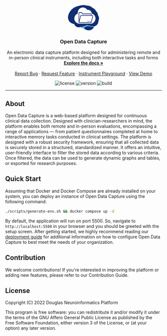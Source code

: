 <!-- PROJECT LOGO -->
<div align="center">
  <a href="https://github.com/DouglasNeuroInformatics/OpenDataCapture">
    <img src=".github/assets/logo.png" alt="Logo" width="100" >
  </a>
  <h3 align="center">Open Data Capture</h3>
  <p align="center">
    An electronic data capture platform designed for administering remote and in-person clinical instruments, including both interactive tasks and forms 
    <br />
    <a href="https://opendatacapture.org/docs">
      <strong>Explore the docs »
      </strong>
    </a>
    <br />
    <br />
    <a href="https://github.com/DouglasNeuroInformatics/OpenDataCapture/issues" rel="noreferrer" target="_blank">Report Bug</a>
    ·
    <a href="https://github.com/DouglasNeuroInformatics/OpenDataCapture/issues" rel="noreferrer" target="_blank">Request Feature</a>
    ·
    <a href="https://formplayground.opendatacapture.org" rel="noreferrer" target="_blank">Instrument Playground</a>
    ·
    <a href="https://demo.opendatacapture.org" rel="noreferrer" target="_blank">View Demo</a>
  </p>
</div>

<!-- PROJECT SHIELDS -->
<div align="center">

![license](https://img.shields.io/github/license/DouglasNeuroInformatics/OpenDataCapture)
![version](https://img.shields.io/github/package-json/v/DouglasNeuroInformatics/OpenDataCapture)
![build](https://github.com/DouglasNeuroInformatics/OpenDataCapture/actions/workflows/build.yaml/badge.svg)

<!-- [![codecov](https://codecov.io/gh/DouglasNeuroInformatics/OpenDataCapture/branch/main/graph/badge.svg?token=XHC7BY6PJ1)](https://codecov.io/gh/DouglasNeuroInformatics/OpenDataCapture) -->

</div>
<hr />

## About

Open Data Capture is a web-based platform designed for continuous clinical data collection. Designed with clinician-researchers in mind, the platform enables both remote and in-person evaluations, encompassing a range of applications — from patient questionnaires completed at home to interactive memory tasks conducted in clinical settings. The platform is designed with a robust security framework, ensuring that all collected data is securely stored in a structured, standardized manner. It offers an intuitive, user-friendly interface to filter the stored data according to various criteria. Once filtered, the data can be used to generate dynamic graphs and tables, or exported for research purposes.

## Quick Start

Assuming that Docker and Docker Compose are already installed on your system, you can deploy an instance of Open Data Capture using the following command:

```sh
./scripts/generate-env.sh && docker compose up -d
```

By default, the application will run on port 5500. So, navigate to `http://localhost:5500` in your browser and you should be greeted with the setup screen. After getting started, we highly recommend reading our [deployment guide](http://opendatacapture.org/en/tutorials/deployment/) for additional information on how to configure Open Data Capture to best meet the needs of your organization.

## Contribution

We welcome contributions! If you're interested in improving the platform or adding new features, please refer to our Contribution Guide.

## License

Copyright (C) 2022 Douglas Neuroinformatics Platform

This program is free software: you can redistribute it and/or modify
it under the terms of the GNU Affero General Public License as published by
the Free Software Foundation, either version 3 of the License, or
(at your option) any later version.
